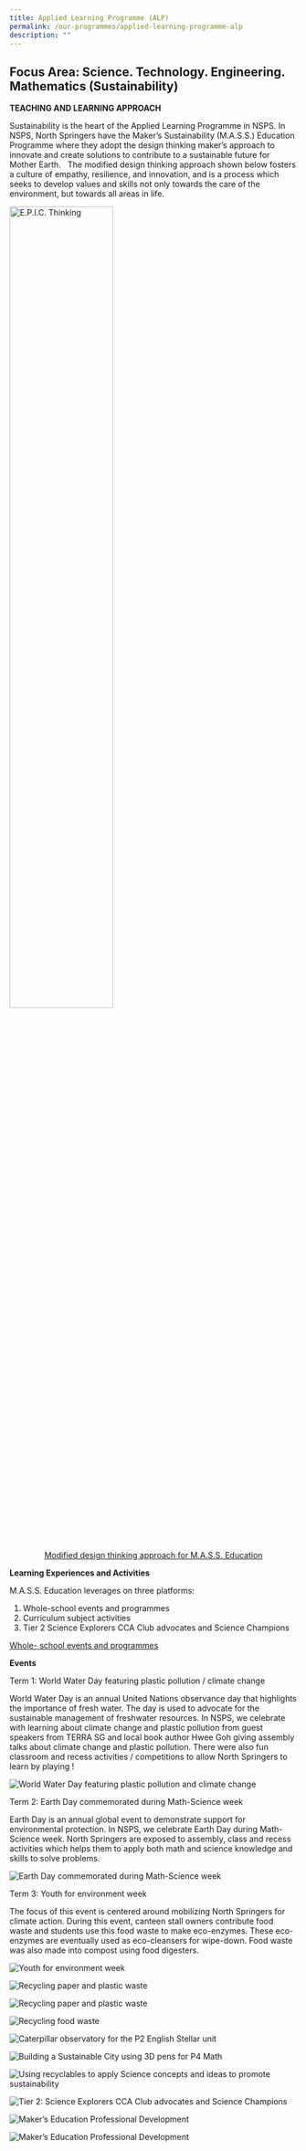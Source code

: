```yaml
---
title: Applied Learning Programme (ALP)
permalink: /our-programmes/applied-learning-programme-alp
description: ""
---
```

Focus Area: Science. Technology. Engineering. Mathematics (Sustainability)
--------------------------------------------------------------------------

  

**TEACHING AND LEARNING APPROACH**

Sustainability is the heart of the Applied Learning Programme in NSPS. In NSPS, North Springers have the Maker’s Sustainability (M.A.S.S.) Education Programme where they adopt the design thinking maker’s approach to innovate and create solutions to contribute to a sustainable future for Mother Earth.   The modified design thinking approach shown below fosters a culture of empathy, resilience, and innovation, and is a process which seeks to develop values and skills not only towards the care of the environment, but towards all areas in life.

<style>  
img {  
  display: block;  
  margin-left: auto;  
  margin-right: auto;  
}  
</style>  
<body><img src="/images/EPIC.png" alt="E.P.I.C. Thinking" style="width:60%;">  
  
</body>

<p style="text-align:center;"> <u>Modified design thinking approach for M.A.S.S. Education</u></p>

**Learning Experiences and Activities**

M.A.S.S. Education leverages on three platforms:

1.  Whole-school events and programmes
2.  Curriculum subject activities
3.  Tier 2 Science Explorers CCA Club advocates and Science Champions

<u>Whole- school events and programmes</u>

**Events**

Term 1: World Water Day featuring plastic pollution / climate change

World Water Day is an annual United Nations observance day that highlights the importance of fresh water. The day is used to advocate for the sustainable management of freshwater resources. In NSPS, we celebrate with learning about climate change and plastic pollution from guest speakers from TERRA SG and local book author Hwee Goh giving assembly talks about climate change and plastic pollution. There were also fun classroom and recess activities / competitions to allow North Springers to learn by playing !

![World Water Day featuring plastic pollution and climate change](/images/World%20Water%20Day%20featuring%20plastic%20pollution%20and%20climate%20change.png)

Term 2: Earth Day commemorated during Math-Science week

Earth Day is an annual global event to demonstrate support for environmental protection. In NSPS, we celebrate Earth Day during Math-Science week. North Springers are exposed to assembly, class and recess activities which helps them to apply both math and science knowledge and skills to solve problems.

![Earth Day commemorated during Math-Science week](/images/Earth%20Day%20commemorated%20during%20Math-Science%20week.png)

Term 3: Youth for environment week

The focus of this event is centered around mobilizing North Springers for climate action. During this event, canteen stall owners contribute food waste and students use this food waste to make eco-enzymes. These eco-enzymes are eventually used as eco-cleansers for wipe-down. Food waste was also made into compost using food digesters.

![Youth for environment week](/images/Youth%20for%20environment%20week.png)

![Recycling paper and plastic waste](/images/Recycling%20paper%20and%20plastic%20waste.jpg)

![Recycling paper and plastic waste](/images/Recycling%20paper%20and%20plastic%20waste_2.png)

![Recycling food waste](/images/Recycling%20food%20waste.png)

![Caterpillar observatory for the P2 English Stellar unit](/images/Caterpillar%20observatory%20for%20the%20P2%20English%20Stellar%20unit.png)

![Building a Sustainable City using 3D pens for P4 Math](/images/Building%20a%20Sustainable%20City%20using%203D%20pens%20for%20P4%20Math.png)

![Using recyclables to apply Science concepts and ideas to promote sustainability](/images/Using%20recyclables%20to%20apply%20Science%20concepts%20and%20ideas%20to%20promote%20sustainability.png)

![Tier 2: Science Explorers CCA Club advocates and Science Champions](/images/Tier%202%20Science%20Explorers%20CCA%20Club%20advocates%20and%20Science%20Champions.png)

![Maker’s Education Professional Development](/images/Maker’s%20Education%20Professional%20Development.png)

![Maker’s Education Professional Development](/images/Maker’s%20Education%20Professional%20Development_2.jpg)